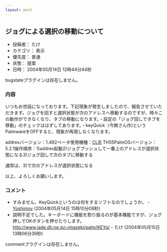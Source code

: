 ```yaml
---
layout: post
---
```

<h2>ジョグによる選択の移動について</h2>
<ul>
<li>投稿者： たけ</li>
<li>カテゴリ： 表示</li>
<li>優先度： 普通</li>
<li>状態： 提案</li>
<li>日時： 2004年05月14日 12時44分44秒</li>
</ul>
<p><span class="error">bugstateプラグインは存在しません。</span> </p>
<h3>内容</h3>
<p>いつもお世話になっております。下記現象が発生しましたので、報告させていただきます。ジョグを回すと選択状態が次のアドレスへ移動するのですが、時々この動作ができなくなり、タブの移動になります。・設定の「ジョグ回しでタブを移動」のチェックははずしてあります。・keyQuick（今関さん作)というPalmwareをOFFすると、現象が再現しなくなります。</p>
<p>addrexバージョン：1.492ベータ使用機種：<a href="http://www.sony.jp/CLIE/">CLIE</a> TH55PalmOSバージョン：5.2.1操作順序：1)addrex起動2)ジョグプッシュして一番上のアドレスが選択状態になる3)ジョグ回しで次のタブに移動する</p>
<p>通常は、3)で次のアドレスが選択状態になる</p>
<p>以上、よろしくお願いします。</p>
<h3>コメント</h3>
<ul>
<li>すみません、KeyQuickというのは何をするソフトなのでしょうか。 - <a href="/?page=Yoshimov" class="wikipage">Yoshimov</a> (2004年05月14日 15時10分08秒)</li>
<li>説明不足でした。キーボードに機能を割り振るのが基本機能ですが、ジョグ押しでOKボタンを押せたりします。<a href="http://www.jade.dti.ne.jp/~imazeki/palm/KEYq/">http://www.jade.dti.ne.jp/~imazeki/palm/KEYq/</a> - たけ (2004年05月15日 13時06分39秒)</li>
</ul>
<p><span class="error">commentプラグインは存在しません。</span> </p>
